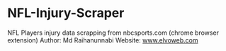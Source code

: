 # NFL-Injury-Scraper
NFL Players injury data scrapping from nbcsports.com (chrome browser extension)
Author: Md Raihanunnabi
Website: www.elvoweb.com
